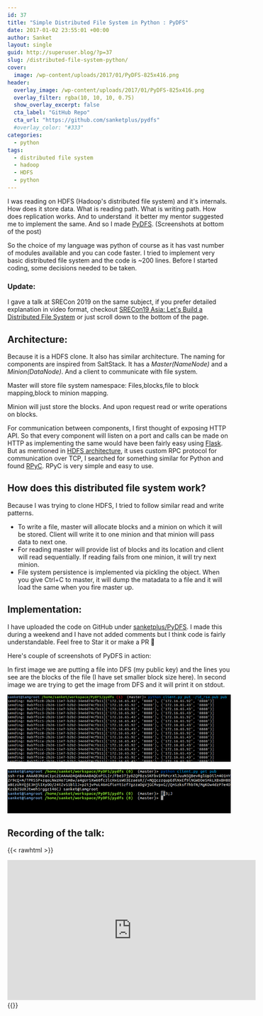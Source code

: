 ```yaml
---
id: 37
title: "Simple Distributed File System in Python : PyDFS"
date: 2017-01-02 23:55:01 +00:00
author: Sanket
layout: single
guid: http://superuser.blog/?p=37
slug: /distributed-file-system-python/
cover:
  image: /wp-content/uploads/2017/01/PyDFS-825x416.png
header:
  overlay_image: /wp-content/uploads/2017/01/PyDFS-825x416.png
  overlay_filter: rgba(10, 10, 10, 0.75)
  show_overlay_excerpt: false
  cta_label: "GitHub Repo"
  cta_url: "https://github.com/sanketplus/pydfs"
  #overlay_color: "#333"
categories: 
  - python
tags:
  - distributed file system
  - hadoop
  - HDFS
  - python
---
```


I was reading on HDFS (Hadoop's distributed file system) and it's internals. How does it store data. What is reading path. What is writing path. How does replication works. And to understand  it better my mentor suggested me to implement the same. And so I made [PyDFS](//github.com/sanketplus/PyDFS). (Screenshots at bottom of the post)

So the choice of my language was python of course as it has vast number of modules available and you can code faster. I tried to implement very basic distributed file system and the code is ~200 lines. Before I started coding, some decisions needed to be taken.

### Update:
I gave a talk at SRECon 2019 on the same subject, if you prefer detailed explanation in video format, checkout [SRECon19 Asia: Let's Build a Distributed File System](/lets-build-distributed-filesystem/) or just scroll down to the bottom of the page.

## Architecture:

Because it is a HDFS clone. It also has similar architecture. The naming for components are inspired from SaltStack. It has a _Master(NameNode)_ and a _Minion(DataNode)_. And a client to communicate with file system.

Master will store file system namespace: Files,blocks,file to block mapping,block to minion mapping.

Minion will just store the blocks. And upon request read or write operations on blocks.

For communication between components, I first thought of exposing HTTP API. So that every component will listen on a port and calls can be made on HTTP as implementing the same would have been fairly easy using [Flask](//flask.pocoo.org). But as mentioned in [HDFS architecture](//hadoop.apache.org/docs/current/hadoop-project-dist/hadoop-hdfs/HdfsDesign.html), it uses custom RPC protocol for communication over TCP, I searched for something similar for Python and found [RPyC](//rpyc.readthedocs.io/en/latest/). RPyC is very simple and easy to use.

## How does this distributed file system work?

Because I was trying to clone HDFS, I tried to follow similar read and write patterns.

  * To write a file, master will allocate blocks and a minion on which it will be stored. Client will write it to one minion and that minion will pass data to next one.
  * For reading master will provide list of blocks and its location and client will read sequentially. If reading fails from one minion, it will try next minion.
  * File system persistence is implemented via pickling the object. When you give Ctrl+C to master, it will dump the matadata to a file and it will load the same when you fire master up.

## Implementation:

I have uploaded the code on GitHub under [sanketplus/PyDFS](//github.com/sanketplus/PyDFS). I made this during a weekend and I have not added comments but I think code is fairly understandable. Feel free to Star it or make a PR 🙂

Here's couple of screenshots of PyDFS in action:

In first image we are putting a file into DFS (my public key) and the lines you see are the blocks of the file (I have set smaller block size here). In second image we are trying to get the image from DFS and it will print it on stdout.

![pydfs_put](/wp-content/uploads/2017/01/pydfs_put-768x231.png)

![pydfs_get](/wp-content/uploads/2017/01/pydfs_get-768x150.png)

## Recording of the talk:

{{< rawhtml >}}

 <iframe width="560" height="315" src="https://www.youtube.com/embed/-xYwXUGM7nY" frameborder="0" allow="accelerometer; autoplay; encrypted-media; gyroscope; picture-in-picture" allowfullscreen></iframe>
{{</rawhtml >}}
